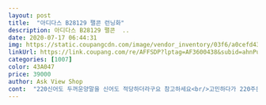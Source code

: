 ```yaml
---
layout: post 
title:  "아디다스 B28129 팰콘 런닝화" 
description: 아디다스 B28129 팰콘  ..
date: 2020-07-17 06:44:31 
img: https://static.coupangcdn.com/image/vendor_inventory/03f6/a0cefd434a272b2068fc91787daedcd96f4b200ed66edcdf62de5b419a42.jpg 
linkUrl: https://link.coupang.com/re/AFFSDP?lptag=AF3600438&subid=ahnPublicAsk&pageKey=130295285&itemId=383460547&vendorItemId=4176897730&traceid=V0-113-f397955b9c7b1061 
categories: [1007] 
color: 43A047 
price: 39000 
author: Ask View Shop 
cont:  "220신어도 두꺼운양말을 신어도 적당하더라구요 참고하세요<br/>고민하다가 220주문했는데 딱맞아요... <br/>225시켰음 큰일날뻔했어요<br/>근데 후기가 계속 10이나 줄여서 주문하라그래서<br/>다만 사이즈가... <br/><br/>다시 주문 했어요<br/>볼도 편하구 좋으네요<br/>볼이 넓어서 볼이 좀있는  사람은<br/>사는게 어려워요<br/>운동화 구매하실분 참고하세요<br/>이거 사기전에 235  시켰더니<br/>이건 230신어야맞아요<br/>인터넷으로 살때 신어보지 못하니<br/>일단 넘 이쁘고 편하고 추천합니다<br/>저는 230(여자)신는데 원래 아디다스 신발은 크게나와서 225 주문하거든요<br/>좋은데 바닥이 먼지같이 때가있는거 보니 진열 의심이 드는 제품은 좋아요.<br/> 깔끔하고 요즘은 다 키높이 인가봐요.<br/> 처음 신발을 온라인구매 하는데 디스커버리 디워커랑 팔콘이랑 구매했는데 둘다 키높이네요.<br/>.<br/> 제품은 좋아요.<br/> 후기처럼 사이즈가 좀 크네요.<br/>  그래도 마음에 듭니다<br/>큰데그냥 신고<br/>편해요<br/>평소 235신는데<br/>" 
---
```

